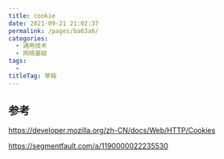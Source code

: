 ```yaml
---
title: cookie
date: 2021-09-21 21:02:37
permalink: /pages/ba63a6/
categories: 
  - 通用技术
  - 网络基础
tags: 
  - 
titleTag: 草稿
---
```


## 参考

https://developer.mozilla.org/zh-CN/docs/Web/HTTP/Cookies

https://segmentfault.com/a/1190000022235530